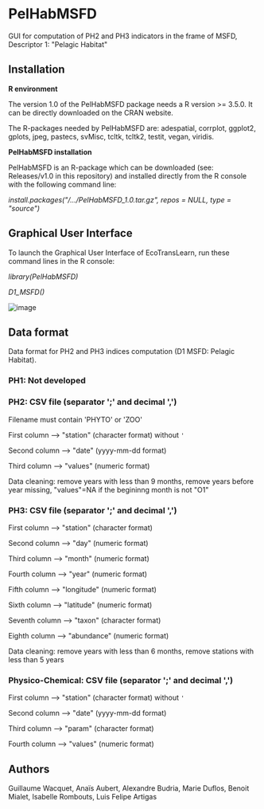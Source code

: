 # PelHabMSFD
GUI for computation of PH2 and PH3 indicators in the frame of MSFD, Descriptor 1: "Pelagic Habitat" 

## Installation

**R environment**

The version 1.0 of the PelHabMSFD package needs a R version >= 3.5.0. It can be directly downloaded on the CRAN website.

The R-packages needed by PelHabMSFD are: adespatial, corrplot, ggplot2, gplots, jpeg, pastecs, svMisc, tcltk, tcltk2, testit, vegan, viridis.

**PelHabMSFD installation**

PelHabMSFD is an R-package which can be downloaded (see: Releases/v1.0 in this repository) and installed directly from the R console with the following command line: 

*install.packages("/.../PelHabMSFD_1.0.tar.gz", repos = NULL, type = "source")*

## Graphical User Interface

To launch the Graphical User Interface of EcoTransLearn, run these command lines in the R console:

*library(PelHabMSFD)*

*D1_MSFD()*

![image](https://github.com/IFREMER-LERBL/PelHabMSFD/assets/104447521/579ab62e-637d-4414-9287-ab7e06ae7da4)


## Data format

Data format for PH2 and PH3 indices computation (D1 MSFD: Pelagic Habitat).

### PH1: Not developed

### PH2: CSV file (separator ';' and decimal ',')
	
Filename must contain 'PHYTO' or 'ZOO'

First column --> "station" (character format) without `'`
	
Second column --> "date" (yyyy-mm-dd format)
	
Third column --> "values" (numeric format)

Data cleaning: remove years with less than 9 months, remove years before year missing, "values"=NA if the begininng month is not "O1"

### PH3: CSV file (separator ';' and decimal ',')
	
First column --> "station" (character format)

Second column --> "day" (numeric format)

Third column --> "month" (numeric format)

Fourth column --> "year" (numeric format)

Fifth column --> "longitude" (numeric format)

Sixth column --> "latitude" (numeric format)

Seventh column --> "taxon" (character format)

Eighth column --> "abundance" (numeric format)

Data cleaning: remove years with less than 6 months, remove stations with less than 5 years

### Physico-Chemical: CSV file (separator ';' and decimal ',')
			
First column --> "station" (character format) without `'`

Second column --> "date" (yyyy-mm-dd format)

Third column --> "param" (character format)

Fourth column --> "values" (numeric format)

## Authors

Guillaume Wacquet, Anaïs Aubert, Alexandre Budria, Marie Duflos, Benoit Mialet, Isabelle Rombouts, Luis Felipe Artigas
